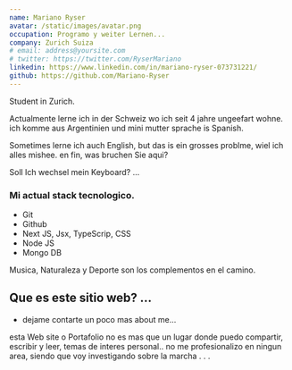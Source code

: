 ```yaml
---
name: Mariano Ryser
avatar: /static/images/avatar.png
occupation: Programo y weiter Lernen...
company: Zurich Suiza
# email: address@yoursite.com
# twitter: https://twitter.com/RyserMariano
linkedin: https://www.linkedin.com/in/mariano-ryser-073731221/
github: https://github.com/Mariano-Ryser
---
```


Student in Zurich.

Actualmente lerne ich in der Schweiz wo ich seit 4 jahre ungeefart wohne.
ich komme aus Argentinien und mini mutter sprache is Spanish.

Sometimes lerne ich auch English, but das is ein grosses problme, wiel ich alles mishee.
en fin, was bruchen Sie aqui?

Soll Ich wechsel mein Keyboard? ...

### Mi actual stack tecnologico.

- Git
- Github
- Next JS, Jsx, TypeScrip, CSS
- Node JS
- Mongo DB

Musica, Naturaleza y Deporte son los complementos en el camino.

## Que es este sitio web? ...

- dejame contarte un poco mas about me...

esta Web site o Portafolio no es mas que un lugar donde puedo compartir, escribir y leer, temas de interes personal..
no me profesionalizo en ningun area, siendo que voy investigando sobre la marcha . . .
